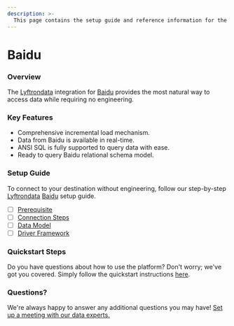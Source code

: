 ```yaml
---
description: >-
  This page contains the setup guide and reference information for the Baidu source connector.
---
```


# Baidu

### Overview

The [Lyftrondata](https://www.lyftrondata.com/) integration for [Baidu](None) provides the most natural way to access data while requiring no engineering.

### Key Features

* Comprehensive incremental load mechanism.
* Data from Baidu is available in real-time.&#x20;
* ANSI SQL is fully supported to query data with ease.
* Ready to query Baidu relational schema model.

### Setup Guide

To connect to your destination without engineering, follow our step-by-step [Lyftrondata](https://www.lyftrondata.com/)  [Baidu](None) setup guide.

* [ ] [Prerequisite](prerequisite.md)
* [ ] [Connection Steps](connection-steps.md)
* [ ] [Data Model](data-model/erd.md)
* [ ] [Driver Framework](driver-framework/)

### Quickstart Steps

Do you have questions about how to use the platform? Don't worry; we've got you covered. Simply follow the quickstart instructions [here](../README.md).

### Questions? <a href="#questions" id="questions"></a>

We're always happy to answer any additional questions you may have! [Set up a meeting with our data experts.](https://www.lyftrondata.com/book-a-meeting/)

